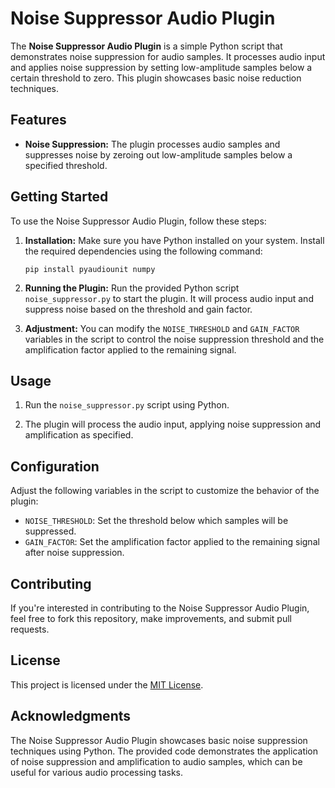 # Noise Suppressor Audio Plugin

The **Noise Suppressor Audio Plugin** is a simple Python script that demonstrates noise suppression for audio samples. It processes audio input and applies noise suppression by setting low-amplitude samples below a certain threshold to zero. This plugin showcases basic noise reduction techniques.

## Features

- **Noise Suppression:** The plugin processes audio samples and suppresses noise by zeroing out low-amplitude samples below a specified threshold.

## Getting Started

To use the Noise Suppressor Audio Plugin, follow these steps:

1. **Installation:** Make sure you have Python installed on your system. Install the required dependencies using the following command:

    ```
    pip install pyaudiounit numpy
    ```

2. **Running the Plugin:** Run the provided Python script `noise_suppressor.py` to start the plugin. It will process audio input and suppress noise based on the threshold and gain factor.

3. **Adjustment:** You can modify the `NOISE_THRESHOLD` and `GAIN_FACTOR` variables in the script to control the noise suppression threshold and the amplification factor applied to the remaining signal.

## Usage

1. Run the `noise_suppressor.py` script using Python.

2. The plugin will process the audio input, applying noise suppression and amplification as specified.

## Configuration

Adjust the following variables in the script to customize the behavior of the plugin:

- `NOISE_THRESHOLD`: Set the threshold below which samples will be suppressed.
- `GAIN_FACTOR`: Set the amplification factor applied to the remaining signal after noise suppression.

## Contributing

If you're interested in contributing to the Noise Suppressor Audio Plugin, feel free to fork this repository, make improvements, and submit pull requests.

## License

This project is licensed under the [MIT License](LICENSE).

## Acknowledgments

The Noise Suppressor Audio Plugin showcases basic noise suppression techniques using Python. The provided code demonstrates the application of noise suppression and amplification to audio samples, which can be useful for various audio processing tasks.

